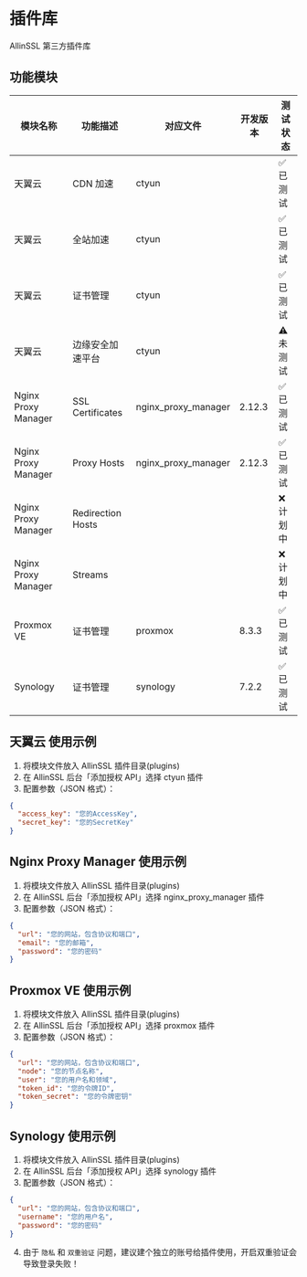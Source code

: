 # 插件库

AllinSSL 第三方插件库

## 功能模块

| 模块名称            | 功能描述          | 对应文件            | 开发版本 | 测试状态  |
| ------------------- | ----------------- | ------------------- | -------- | --------- |
| 天翼云              | CDN 加速          | ctyun               |          | ✅ 已测试 |
| 天翼云              | 全站加速          | ctyun               |          | ✅ 已测试 |
| 天翼云              | 证书管理          | ctyun               |          | ✅ 已测试 |
| 天翼云              | 边缘安全加速平台  | ctyun               |          | ⚠️ 未测试 |
| Nginx Proxy Manager | SSL Certificates  | nginx_proxy_manager | 2.12.3   | ✅ 已测试 |
| Nginx Proxy Manager | Proxy Hosts       | nginx_proxy_manager | 2.12.3   | ✅ 已测试 |
| Nginx Proxy Manager | Redirection Hosts |                     |          | ❌ 计划中 |
| Nginx Proxy Manager | Streams           |                     |          | ❌ 计划中 |
| Proxmox VE          | 证书管理          | proxmox             | 8.3.3    | ✅ 已测试 |
| Synology            | 证书管理          | synology            | 7.2.2    | ✅ 已测试 |

## 天翼云 使用示例

1. 将模块文件放入 AllinSSL 插件目录(plugins)
2. 在 AllinSSL 后台「添加授权 API」选择 ctyun 插件
3. 配置参数（JSON 格式）：

```json
{
  "access_key": "您的AccessKey",
  "secret_key": "您的SecretKey"
}
```

## Nginx Proxy Manager 使用示例

1. 将模块文件放入 AllinSSL 插件目录(plugins)
2. 在 AllinSSL 后台「添加授权 API」选择 nginx_proxy_manager 插件
3. 配置参数（JSON 格式）：

```json
{
  "url": "您的网站，包含协议和端口",
  "email": "您的邮箱",
  "password": "您的密码"
}
```

## Proxmox VE 使用示例

1. 将模块文件放入 AllinSSL 插件目录(plugins)
2. 在 AllinSSL 后台「添加授权 API」选择 proxmox 插件
3. 配置参数（JSON 格式）：

```json
{
  "url": "您的网站，包含协议和端口",
  "node": "您的节点名称",
  "user": "您的用户名和领域",
  "token_id": "您的令牌ID",
  "token_secret": "您的令牌密钥"
}
```

## Synology 使用示例

1. 将模块文件放入 AllinSSL 插件目录(plugins)
2. 在 AllinSSL 后台「添加授权 API」选择 synology 插件
3. 配置参数（JSON 格式）：

```json
{
  "url": "您的网站，包含协议和端口",
  "username": "您的用户名",
  "password": "您的密码"
}
```

4.  由于 `隐私` 和 `双重验证` 问题，建议建个独立的账号给插件使用，开启双重验证会导致登录失败！

